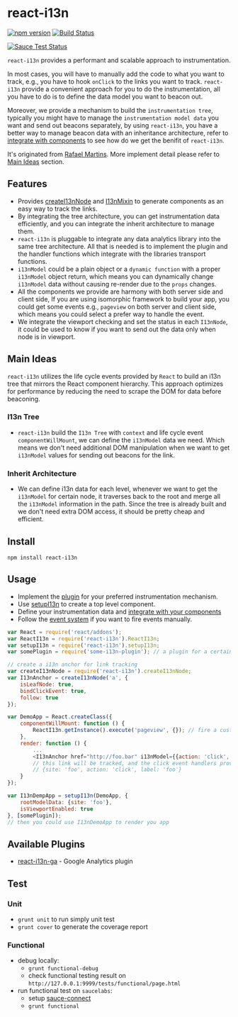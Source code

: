 # react-i13n

[![npm version](https://badge.fury.io/js/react-i13n.svg)](http://badge.fury.io/js/react-i13n-ga) [![Build Status](https://travis-ci.org/yahoo/react-i13n.svg?branch=master)](https://travis-ci.org/yahoo/react-i13n)

[![Sauce Test Status](https://saucelabs.com/browser-matrix/react-i13n.svg)](https://saucelabs.com/u/react-i13n)

`react-i13n` provides a performant and scalable approach to instrumentation.

In most cases, you will have to manually add the code to what you want to track, e.g., you have to hook `onClick` to the links you want to track. `react-i13n` provide a convenient approach for you to do the instrumentation, all you have to do is to define the data model you want to beacon out.

Moreover, we provide a mechanism to build the `instrumentation tree`, typically you might have to manage the `instrumentation model data` you want and send out beacons separately, by using `react-i13n`, you have a better way to manage beacon data with an inheritance architecture, refer to [integrate with components](./docs/guides/integrateWithComponents.md) to see how do we get the benifit of `react-i13n`.

It's originated from [Rafael Martins](http://www.slideshare.net/RafaelMartins21/instrumentation-talk-39547608). More implement detail please refer to [Main Ideas](#main-ideas) section.

## Features

* Provides [createI13nNode](./docs/api/createI13nNode.md#createi13nnodecomponent-options) and [I13nMixin](./docs/api/createI13nNode.md#i13nmixin) to generate components as an easy way to track the links.
* By integrating the tree architecture, you can get instrumentation data efficiently, and you can integrate the inherit architecture to manage them.
* `react-i13n` is pluggable to integrate any data analytics library into the same tree architecture. All that is needed is to implement the plugin and the handler functions which integrate with the libraries transport functions.
* `i13nModel` could be a plain object or a `dynamic function` with a proper `i13nModel` object return, which means you can dynamically change `i13nModel` data without causing re-render due to the `props` changes.
* All the components we provide are harmony with both server side and client side, If you are using isomorphic framework to build your app, you could get some events e.g., `pageview` on both server and client side, which means you could select a prefer way to handle the event.
* We integrate the viewport checking and set the status in each `I13nNode`, it could be used to know if you want to send out the data only when node is in viewport.

## Main Ideas
`react-i13n` utilizes the life cycle events provided by `React` to build an i13n tree that mirrors the React component hierarchy. This approach optimizes for performance by reducing the need to scrape the DOM for data before beaconing.

### I13n Tree
* `react-i13n` build the `I13n Tree` with `context` and life cycle event `componentWillMount`, we can define the `i13nModel` data we need. Which means we don't need additional DOM manipulation when we want to get `i13nModel` values for sending out beacons for the link.

### Inherit Architecture
* We can define i13n data for each level, whenever we want to get the `i13nModel` for certain node, it traverses back to the root and merge all the `i13nModel` information in the path. Since the tree is already built and we don't need extra DOM access, it should be pretty cheap and efficient. 

## Install

```
npm install react-i13n
```

## Usage

* Implement the [plugin](./docs/guides/createPlugins.md) for your preferred instrumentation mechanism.
* Use [setupI13n](./docs/api/setupI13n.md) to create a top level component.
* Define your instrumentation data and [integrate with your components](./docs/guides/integrateWithComponents.md)
* Follow the [event system](./docs/guides/eventSystem.md) if you want to fire events manually.

```js
var React = require('react/addons');
var ReactI13n = require('react-i13n').ReactI13n;
var setupI13n = require('react-i13n').setupI13n;
var somePlugin = require('some-i13n-plugin'); // a plugin for a certain instrumentation mechanism

// create a i13n anchor for link tracking
var createI13nNode = require('react-i13n').createI13nNode;
var I13nAnchor = createI13nNode('a', {
    isLeafNode: true,
    bindClickEvent: true,
    follow: true
});

var DemoApp = React.createClass({
    componentWillMount: function () {
        ReactI13n.getInstance().execute('pageview', {}); // fire a custom event
    },
    render: function () {
        ...
        <I13nAnchor href="http://foo.bar" i13nModel={{action: 'click', label: 'foo'}}>...</I13nAnchor> 
        // this link will be tracked, and the click event handlers provided the plugin will get the model data as 
        // {site: 'foo', action: 'click', label: 'foo'}
    }
});

var I13nDempApp = setupI13n(DemoApp, {
    rootModelData: {site: 'foo'},
    isViewportEnabled: true
}, [somePlugin]);
// then you could use I13nDemoApp to render you app
```

## Available Plugins
* [react-i13n-ga](https://github.com/kaesonho/react-i13n-ga) - Google Analytics plugin

## Test

### Unit

* `grunt unit` to run simply unit test
* `grunt cover` to generate the coverage report

### Functional

* debug locally:
   * `grunt functional-debug`
   * check functional testing result on `http://127.0.0.1:9999/tests/functional/page.html`
* run functional test on `saucelabs`:
   * setup [sauce-connect](https://docs.saucelabs.com/reference/sauce-connect/)
   * `grunt functional`
